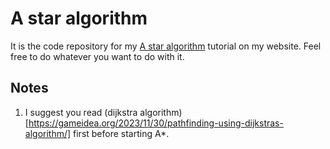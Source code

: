 # A star algorithm
It is the code repository for my [A star algorithm](https://gameidea.org/2023/12/04/pathfinding-using-a-algorithm/) tutorial on my website. Feel free to do whatever you want to do with it.

## Notes
1. I suggest you read (dijkstra algorithm)[https://gameidea.org/2023/11/30/pathfinding-using-dijkstras-algorithm/] first before starting A*.